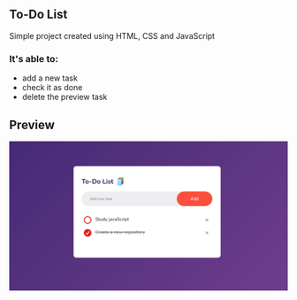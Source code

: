 ## To-Do List
Simple project created using HTML, CSS and JavaScript

### It's able to:
- add a new task
- check it as done
- delete the preview task

## Preview
![preview of the project](assests/preview.png)
